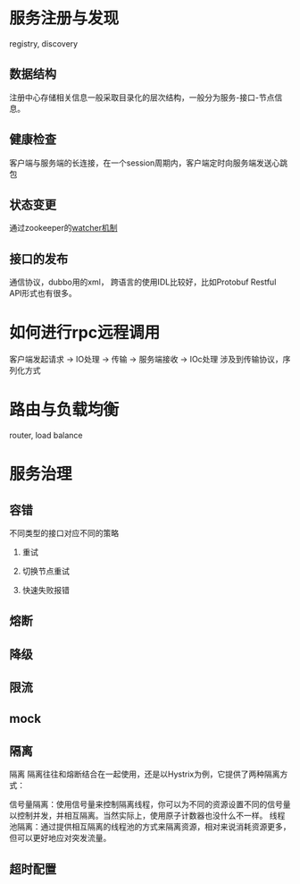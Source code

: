 # 服务注册与发现
registry, discovery

## 数据结构
注册中心存储相关信息一般采取目录化的层次结构，一般分为服务-接口-节点信息。

## 健康检查
客户端与服务端的长连接，在一个session周期内，客户端定时向服务端发送心跳包

## 状态变更
通过zookeeper的[watcher机制](https://www.ibm.com/developerworks/cn/opensource/os-cn-apache-zookeeper-watcher/index.html)
## 接口的发布
通信协议，dubbo用的xml，
跨语言的使用IDL比较好，比如Protobuf
Restful API形式也有很多。



# 如何进行rpc远程调用
客户端发起请求 -> IO处理 -> 传输 -> 服务端接收 -> IOc处理
涉及到传输协议，序列化方式

# 路由与负载均衡
router, load balance

# 服务治理

## 容错
不同类型的接口对应不同的策略
1. 重试

2. 切换节点重试

3. 快速失败报错
## 熔断

## 降级

## 限流

## mock

## 隔离

隔离
隔离往往和熔断结合在一起使用，还是以Hystrix为例，它提供了两种隔离方式：

信号量隔离：使用信号量来控制隔离线程，你可以为不同的资源设置不同的信号量以控制并发，并相互隔离。当然实际上，使用原子计数器也没什么不一样。
线程池隔离：通过提供相互隔离的线程池的方式来隔离资源，相对来说消耗资源更多，但可以更好地应对突发流量。
## 超时配置
